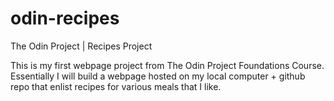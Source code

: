 # odin-recipes
The Odin Project | Recipes Project

This is my first webpage project from The Odin Project Foundations Course. 
Essentially I will build a webpage hosted on my local computer + github 
repo that enlist recipes for various meals that I like.
